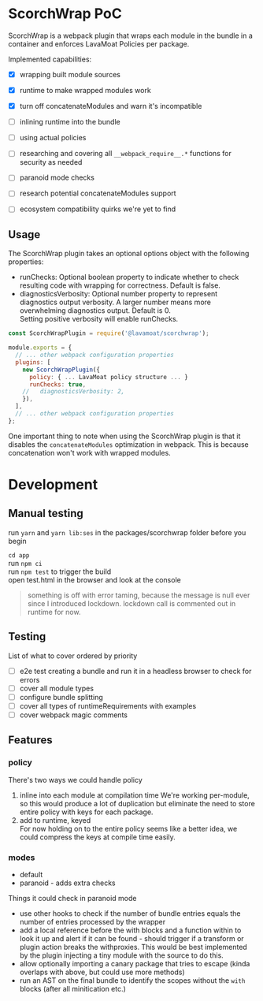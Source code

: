 # ScorchWrap PoC

ScorchWrap is a webpack plugin that wraps each module in the bundle in a container and enforces LavaMoat Policies per package.

Implemented capabilities:

 - [x] wrapping built module sources 
 - [x] runtime to make wrapped modules work
 - [x] turn off concatenateModules and warn it's incompatible
 - [ ] inlining runtime into the bundle
 - [ ] using actual policies
 - [ ] researching and covering all `__webpack_require__.*` functions for security as needed 
 - [ ] paranoid mode checks
 - [ ] research potential concatenateModules support
 - [ ] ecosystem compatibility quirks we're yet to find


## Usage

The ScorchWrap plugin takes an optional options object with the following properties:

- runChecks: Optional boolean property to indicate whether to check resulting code with wrapping for correctness. Default is false.
- diagnosticsVerbosity: Optional number property to represent diagnostics output verbosity. A larger number means more overwhelming diagnostics output. Default is 0.  
  Setting positive verbosity will enable runChecks.

```js
const ScorchWrapPlugin = require('@lavamoat/scorchwrap');

module.exports = {
  // ... other webpack configuration properties
  plugins: [
    new ScorchWrapPlugin({
      policy: { ... LavaMoat policy structure ... }
      runChecks: true,
    //   diagnosticsVerbosity: 2,
    }),
  ],
  // ... other webpack configuration properties
};
```

One important thing to note when using the ScorchWrap plugin is that it disables the `concatenateModules` optimization in webpack. This is because concatenation won't work with wrapped modules.


# Development

## Manual testing

run `yarn` and `yarn lib:ses` in the packages/scorchwrap folder before you begin

`cd app`  
run `npm ci`  
run `npm test` to trigger the build  
open test.html in the browser and look at the console

> something is off with error taming, because the message is null ever since I introduced lockdown. lockdown call is commented out in runtime for now. 

## Testing

List of what to cover ordered by priority

- [ ] e2e test creating a bundle and run it in a headless browser to check for errors
- [ ] cover all module types
- [ ] configure bundle splitting
- [ ] cover all types of runtimeRequirements with examples
- [ ] cover webpack magic comments

## Features

### policy

There's two ways we could handle policy
1. inline into each module at compilation time 
   We're working per-module, so this would produce a lot of duplication but eliminate the need to store entire policy with keys for each package.
2. add to runtime, keyed  
   For now holding on to the entire policy seems like a better idea, we could compress the keys at compile time easily.
   




### modes

- default 
- paranoid - adds extra checks

Things it could check in paranoid mode
- use other hooks to check if the number of bundle entries equals the number of entries processed by the wrapper
- add a local reference before the with blocks and a function within to look it up and alert if it can be found - should trigger if a transform or plugin action breaks the withproxies. This would be best implemented by the plugin injecting a tiny module with the source to do this.
- allow optionally importing a canary package that tries to escape (kinda overlaps with above, but could use more methods)
- run an AST on the final bundle to identify the scopes without the `with` blocks (after all minitication etc.)
